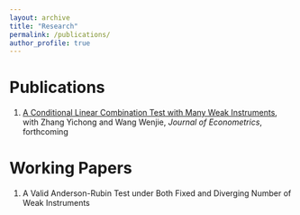 ```yaml
---
layout: archive
title: "Research"
permalink: /publications/
author_profile: true
---
```

Publications
======
1. [A Conditional Linear Combination Test with Many Weak Instruments](https://arxiv.org/pdf/2207.11137.pdf), with Zhang Yichong and Wang Wenjie, *Journal of Econometrics*, forthcoming 


Working Papers
======
1. A Valid Anderson-Rubin Test under Both Fixed and Diverging Number of Weak Instruments
